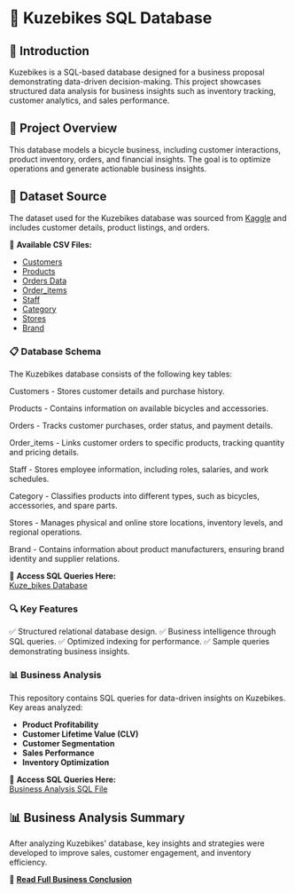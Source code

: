 
# 🚴 Kuzebikes SQL Database

## 📌 Introduction
Kuzebikes is a SQL-based database designed for a business proposal demonstrating data-driven decision-making. This project showcases structured data analysis for business insights such as inventory tracking, customer analytics, and sales performance.

## 📂 Project Overview
This database models a bicycle business, including customer interactions, product inventory, orders, and financial insights. The goal is to optimize operations and generate actionable business insights.

## 📂 Dataset Source
The dataset used for the Kuzebikes database was sourced from [Kaggle](https://www.kaggle.com/) and includes customer details, product listings, and orders.

📂 **Available CSV Files:**  
- [Customers](customers.csv)  
- [Products](products.csv)  
- [Orders Data](orders.csv)  
- [Order_items](order_items.csv)
- [Staff](staffs.csv)
- [Category](categories.csv)
- [Stores](stores.csv)
- [Brand](brands.csv)

### 📋 Database Schema
The Kuzebikes database consists of the following key tables:

Customers - Stores customer details and purchase history.

Products - Contains information on available bicycles and accessories.

Orders - Tracks customer purchases, order status, and payment details.

Order_items - Links customer orders to specific products, tracking quantity and pricing details.

Staff - Stores employee information, including roles, salaries, and work schedules.

Category - Classifies products into different types, such as bicycles, accessories, and spare parts.

Stores - Manages physical and online store locations, inventory levels, and regional operations.

Brand - Contains information about product manufacturers, ensuring brand identity and supplier relations.

📂 **Access SQL Queries Here:**  
[Kuze_bikes Database](Database)



### 🔍 Key Features
✅ Structured relational database design. ✅ Business intelligence through SQL queries. ✅ Optimized indexing for performance. ✅ Sample queries demonstrating business insights.

### 📊 Business Analysis
This repository contains SQL queries for data-driven insights on Kuzebikes.  
Key areas analyzed:
- **Product Profitability**
- **Customer Lifetime Value (CLV)**
- **Customer Segmentation**
- **Sales Performance**
- **Inventory Optimization**

📂 **Access SQL Queries Here:**  
[Business Analysis SQL File](analysis)

## 📊 Business Analysis Summary
After analyzing Kuzebikes' database, key insights and strategies were developed to improve sales, customer engagement, and inventory efficiency.  

📂 **[Read Full Business Conclusion](conclusions)**  
